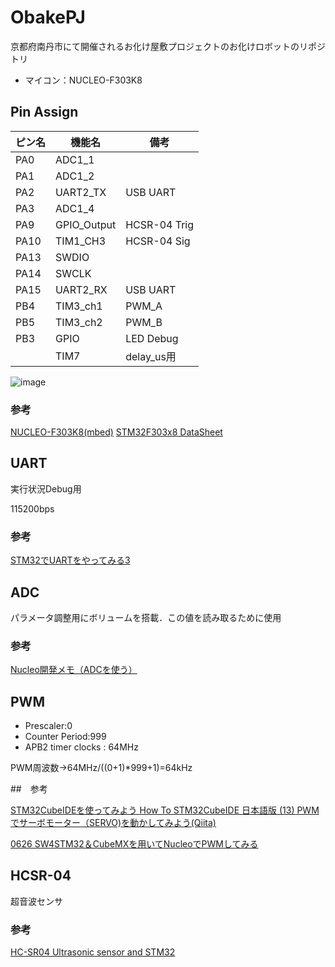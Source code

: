 # ObakePJ

京都府南丹市にて開催されるお化け屋敷プロジェクトのお化けロボットのリポジトリ

* マイコン：NUCLEO-F303K8

## Pin Assign

| ピン名 | 機能名      | 備考         |
| ------ | ----------- | ------------ |
| PA0    | ADC1_1      |              |
| PA1    | ADC1_2      |              |
| PA2    | UART2_TX    | USB UART     |
| PA3    | ADC1_4      |              |
| PA9    | GPIO_Output | HCSR-04 Trig |
| PA10   | TIM1_CH3    | HCSR-04 Sig  |
| PA13   | SWDIO       |              |
| PA14   | SWCLK       |              |
| PA15   | UART2_RX    | USB UART     |
| PB4    | TIM3_ch1    | PWM_A        |
| PB5    | TIM3_ch2    | PWM_B        |
| PB3    | GPIO        | LED Debug    |
|        | TIM7        | delay_us用   |

![image](https://os.mbed.com/media/uploads/bcostm/nucleo_f303k8_2017_10_10.png)

### 参考

[NUCLEO-F303K8(mbed)](https://os.mbed.com/platforms/ST-Nucleo-F303K8/)
[STM32F303x8 DataSheet](https://akizukidenshi.com/download/ds/st/stm32f303x6_st32f303x8.pdf)

## UART

実行状況Debug用

115200bps

### 参考

[STM32でUARTをやってみる3](https://gsmcustomeffects.hatenablog.com/entry/2017/03/23/125604)

## ADC

パラメータ調整用にボリュームを搭載．この値を読み取るために使用

### 参考

[Nucleo開発メモ（ADCを使う）](https://b.meso.tokyo/post/173610335934/stm32-nucleo-adc)

## PWM

* Prescaler:0
* Counter Period:999
* APB2 timer clocks : 64MHz

PWM周波数->64MHz/((0+1)*999+1)=64kHz

##　参考

[STM32CubeIDEを使ってみよう How To STM32CubeIDE 日本語版 (13) PWMでサーボモーター（SERVO)を動かしてみよう(Qiita)](https://qiita.com/usashirou/items/2d0fedf59a3cef083b87)

[0626 SW4STM32＆CubeMXを用いてNucleoでPWMしてみる](http://ropot.hatenablog.com/entry/2017/06/26/212615)

## HCSR-04

超音波センサ

### 参考
[HC-SR04 Ultrasonic sensor and STM32](https://controllerstech.com/hc-sr04-ultrasonic-sensor-and-stm32/)
